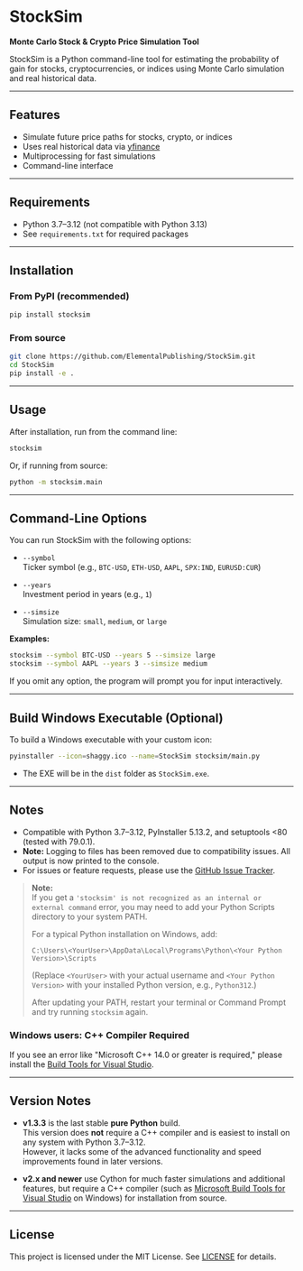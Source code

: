 # StockSim

**Monte Carlo Stock & Crypto Price Simulation Tool**

StockSim is a Python command-line tool for estimating the probability of gain for stocks, cryptocurrencies, or indices using Monte Carlo simulation and real historical data.

---

## Features

- Simulate future price paths for stocks, crypto, or indices
- Uses real historical data via [yfinance](https://github.com/ranaroussi/yfinance)
- Multiprocessing for fast simulations
- Command-line interface

---

## Requirements

- Python 3.7–3.12 (not compatible with Python 3.13)
- See `requirements.txt` for required packages

---

## Installation

### From PyPI (recommended)

```sh
pip install stocksim
```

### From source

```sh
git clone https://github.com/ElementalPublishing/StockSim.git
cd StockSim
pip install -e .
```

---

## Usage

After installation, run from the command line:

```sh
stocksim
```

Or, if running from source:

```sh
python -m stocksim.main
```

---

## Command-Line Options

You can run StockSim with the following options:

- `--symbol`  
  Ticker symbol (e.g., `BTC-USD`, `ETH-USD`, `AAPL`, `SPX:IND`, `EURUSD:CUR`)

- `--years`  
  Investment period in years (e.g., `1`)

- `--simsize`  
  Simulation size: `small`, `medium`, or `large`

**Examples:**

```sh
stocksim --symbol BTC-USD --years 5 --simsize large
stocksim --symbol AAPL --years 3 --simsize medium
```

If you omit any option, the program will prompt you for input interactively.

---

## Build Windows Executable (Optional)

To build a Windows executable with your custom icon:

```sh
pyinstaller --icon=shaggy.ico --name=StockSim stocksim/main.py
```

- The EXE will be in the `dist` folder as `StockSim.exe`.

---

## Notes

- Compatible with Python 3.7–3.12, PyInstaller 5.13.2, and setuptools <80 (tested with 79.0.1).
- **Note:** Logging to files has been removed due to compatibility issues. All output is now printed to the console.
- For issues or feature requests, please use the [GitHub Issue Tracker](https://github.com/ElementalPublishing/StockSim/issues).

> **Note:**  
> If you get a `'stocksim' is not recognized as an internal or external command` error, you may need to add your Python Scripts directory to your system PATH.
>
> For a typical Python installation on Windows, add:
> ```
> C:\Users\<YourUser>\AppData\Local\Programs\Python\<Your Python Version>\Scripts
> ```
> (Replace `<YourUser>` with your actual username and `<Your Python Version>` with your installed Python version, e.g., `Python312`.)
>
> After updating your PATH, restart your terminal or Command Prompt and try running `stocksim` again.

### Windows users: C++ Compiler Required

If you see an error like "Microsoft C++ 14.0 or greater is required," please install the [Build Tools for Visual Studio](https://visualstudio.microsoft.com/visual-cpp-build-tools/).

---

## Version Notes

- **v1.3.3** is the last stable **pure Python** build.  
  This version does **not** require a C++ compiler and is easiest to install on any system with Python 3.7–3.12.  
  However, it lacks some of the advanced functionality and speed improvements found in later versions.

- **v2.x and newer** use Cython for much faster simulations and additional features, but require a C++ compiler (such as [Microsoft Build Tools for Visual Studio](https://visualstudio.microsoft.com/visual-cpp-build-tools/) on Windows) for installation from source.

---

## License

This project is licensed under the MIT License. See [LICENSE](LICENSE) for details.
